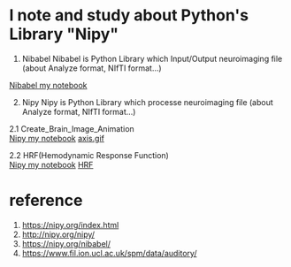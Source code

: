 # I note and study about Python's Library "Nipy" 

1. Nibabel
Nibabel is Python Library which  Input/Output neuroimaging file (about Analyze format, NIfTI format...)

[Nibabel my notebook](./Nibabel_note/Nibabel.ipynb)

2. Nipy
Nipy is Python Library which processe neuroimaging file (about Analyze format, NIfTI format...)

2.1 Create_Brain_Image_Animation  
[Nipy my notebook](./Nipy_note/Create_Brain_Image_Animation.ipynb)
[axis.gif](./Nipy_note/picture/Axis.gif)

2.2 HRF(Hemodynamic Response Function)  
[Nipy my notebook](./Nipy_note/HRF.ipynb)
[HRF](./Nipy_note/picture/HemodynamicResponseFunction.png)

# reference
1. https://nipy.org/index.html
2. http://nipy.org/nipy/
3. https://nipy.org/nibabel/
4. https://www.fil.ion.ucl.ac.uk/spm/data/auditory/
